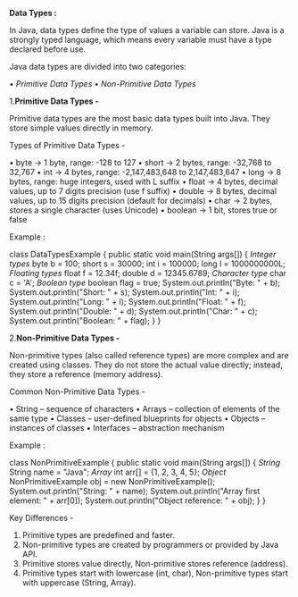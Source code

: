 
**Data Types :**

In Java, data types define the type of values a variable can store. Java is a strongly typed language, which means every variable
must have a type declared before use.

Java data types are divided into two categories:

• *Primitive Data Types*
• *Non-Primitive Data Types*

1.**Primitive Data Types -**

Primitive data types are the most basic data types built into Java. They store simple values directly in memory.

Types of Primitive Data Types -

• byte → 1 byte, range: -128 to 127
• short → 2 bytes, range: -32,768 to 32,767
• int → 4 bytes, range: -2,147,483,648 to 2,147,483,647
• long → 8 bytes, range: huge integers, used with L suffix
• float → 4 bytes, decimal values, up to 7 digits precision (use f suffix)
• double → 8 bytes, decimal values, up to 15 digits precision (default for decimals)
• char → 2 bytes, stores a single character (uses Unicode)
• boolean → 1 bit, stores true or false

Example :

class DataTypesExample
{
public static void main(String args[])
  {
       *Integer types*
        byte b = 100;
        short s = 30000;
        int i = 100000;
        long l = 1000000000L;
       *Floating types*
        float f = 12.34f;
        double d = 12345.6789;
       *Character type*
        char c = 'A';
       *Boolean type*
        boolean flag = true;
        System.out.println("Byte: " + b);
        System.out.println("Short: " + s);
        System.out.println("Int: " + i);
        System.out.println("Long: " + l);
        System.out.println("Float: " + f);
        System.out.println("Double: " + d);
        System.out.println("Char: " + c);
        System.out.println("Boolean: " + flag);
   }
}

2.**Non-Primitive Data Types -**

Non-primitive types (also called reference types) are more complex and are created using classes. They do not store the actual 
value directly; instead, they store a reference (memory address).

Common Non-Primitive Data Types -

• String – sequence of characters
• Arrays – collection of elements of the same type
• Classes – user-defined blueprints for objects
• Objects – instances of classes
• Interfaces – abstraction mechanism

Example :

class NonPrimitiveExample
{
public static void main(String args[])
  {
   *String*
    String name = "Java";
    *Array*
    int arr[] = {1, 2, 3, 4, 5};
    *Object*
    NonPrimitiveExample obj = new NonPrimitiveExample();
    System.out.println("String: " + name);
    System.out.println("Array first element: " + arr[0]);
    System.out.println("Object reference: " + obj);
  }
}

Key Differences -

1) Primitive types are predefined and faster.
2) Non-primitive types are created by programmers or provided by Java API.
3) Primitive stores value directly, Non-primitive stores reference (address).
4) Primitive types start with lowercase (int, char), Non-primitive types start with uppercase (String, Array).
